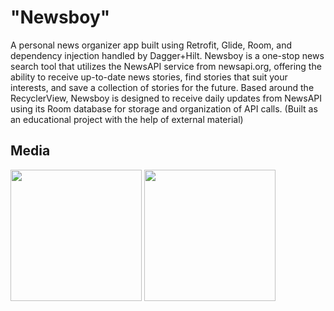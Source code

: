 # "Newsboy"
A personal news organizer app built using Retrofit, Glide, Room, and dependency injection handled by Dagger+Hilt. Newsboy is a one-stop news search tool that utilizes the NewsAPI service from newsapi.org, offering the ability to receive up-to-date news stories, find stories that suit your interests, and save a collection of stories for the future. Based around the RecyclerView, Newsboy is designed to receive daily updates from NewsAPI using its Room database for storage and organization of API calls. 
(Built as an educational project with the help of external material)

## Media 
<img src="https://i.imgur.com/ccvgvPB.png" width="210"> <img src="https://imgur.com/a/B5nCc3l" width="210"> 
